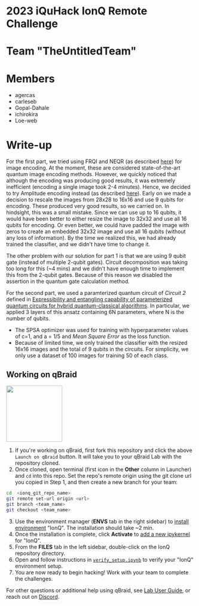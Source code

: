 # 2023 iQuHack IonQ Remote Challenge

# Team "TheUntitledTeam"

# Members 

* agercas
* carleseb
* Gopal-Dahale
* ichirokira
* Loe-web

# Write-up
For the first part, we tried using FRQI and NEQR (as described [here](https://qiskit.org/textbook/ch-applications/image-processing-frqi-neqr.html)) for image encoding. 
At the moment, these are considered state-of-the-art quantum image encoding methods. However, we quickly noticed that although the encoding was producing good results, it was extremely inefficient (encoding a single image took 2-4 minutes). 
Hence, we decided to try Amplitude encoding instead (as described [here](https://qiskit.org/textbook/ch-applications/quantum-edge-detection.html)). 
Early on we made a decision to rescale the images from 28x28 to 16x16 and use 9 qubits for encoding. These produced very good results, so we carried on. 
In hindsight, this was a small mistake. Since we can use up to 16 qubits, it would have been better to either resize the image to 32x32 and use all 16 qubits for encoding. 
Or even better, we could have padded the image with zeros to create an embedded 32x32 image and use all 16 qubits (without any loss of information). 
By the time we realized this, we had already trained the classifier, and we didn't have time to change it.

The other problem with our solution for part 1 is that we are using 9 qubit gate (instead of multiple 2-qubit gates). Circuit decomposition was taking too long for this (~4 mins) and we didn't have enough time to implement this from the 2-qubit gates. 
Because of this reason we disabled the assertion in the quantum gate calculation method. 

For the second part, we used a paramterized quantum circuit of *Circuit 2* defined in [Expressibility and entangling capability of parameterized quantum circuits for hybrid quantum-classical algorithms](https://arxiv.org/pdf/1905.10876.pdf). 
In particular, we applied 3 layers of this ansatz containing 6N parameters, where N is the number of qubits.
+ The SPSA optimizer was used for training with hyperparameter values of c=1, and a = 1/5 and *Mean Square Error* as the loss function.
+ Because of limited time, we only trained the classifier with the resized 16x16 images and the total of 9 qubits in the circuits. For simplicity, we only use a dataset of 100 images for training 50 of each class.

## Working on qBraid
[<img src="https://qbraid-static.s3.amazonaws.com/logos/Launch_on_qBraid_white.png" width="150">](https://account.qbraid.com?gitHubUrl=https://github.com/iQuHACK/2023_planning_ionq.git)
1. If you're working on qBraid, first fork this repository and click the above `Launch on qBraid` button. It will take you to your qBraid Lab with the repository cloned.
2. Once cloned, open terminal (first icon in the **Other** column in Launcher) and `cd` into this repo. Set the repo's remote origin using the git clone url you copied in Step 1, and then create a new branch for your team:
```bash
cd  <ionq_git_repo_name>
git remote set-url origin <url>
git branch <team_name>
git checkout <team_name>
```

3. Use the environment manager (**ENVS** tab in the right sidebar) to [install environment](https://qbraid-qbraid.readthedocs-hosted.com/en/latest/lab/environments.html#install-environment) "IonQ". The installation should take ~2 min.
4. Once the installation is complete, click **Activate** to [add a new ipykernel](https://qbraid-qbraid.readthedocs-hosted.com/en/latest/lab/kernels.html#add-remove-kernels) for "IonQ".
5. From the **FILES** tab in the left sidebar, double-click on the IonQ repository directory.
6. Open and follow instructions in [`verify_setup.ipynb`](verify_setup.ipynb) to verify your "IonQ" environment setup.
7. You are now ready to begin hacking! Work with your team to complete the challenges.

For other questions or additional help using qBraid, see [Lab User Guide](https://qbraid-qbraid.readthedocs-hosted.com/en/latest/lab/overview.html), or reach out on [Discord](https://discord.gg/gwBebaBZZX).
